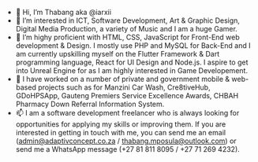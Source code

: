 - 👋 Hi, I’m Thabang aka @iarxii
- 👀 I’m interested in ICT, Software Development, Art & Graphic Design, Digital Media Production, a variety of Music and I am a huge Gamer.
- 🌱 I’m highy proficient with HTML, CSS, JavaScript for Front-End web development & Design. I mostly use PHP and MySQL for Back-End and I am currently upskilling myself on the Flutter Framework & Dart programming language, React for UI Design and Node.js. I aspire to get into Unreal Engine for as I am highly interested in Game Developement.
- 💞️ I have worked on a number of private and government mobile & web-based projects such as for Manzini Car Wash, Cre8tiveHub, GDoHPSApp, Gauteng Premiers Service Excellence Awards, CHBAH Pharmacy Down Referral Information System.
- 📫 I am a software development freelancer who is always looking for opportunities for applying my skills or improving them. If you are interested in getting in touch with me, you can send me an email (admin@adaptivconcept.co.za / thabang.mposula@outlook.com) or send me a WhatsApp message (+27 81 811 8095 / +27 71 269 4232).

<!---
iarxii/iarxii is a ✨ special ✨ repository because its `README.md` (this file) appears on your GitHub profile.
You can click the Preview link to take a look at your changes.
--->
